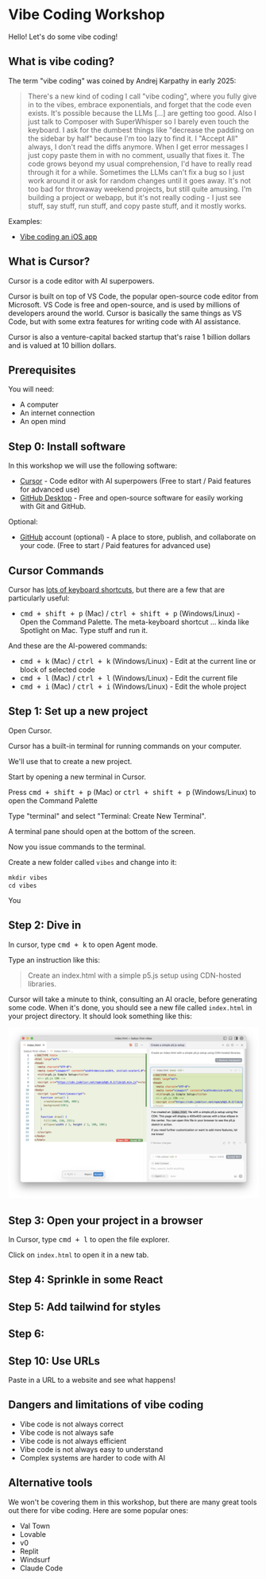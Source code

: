 # Vibe Coding Workshop

Hello! Let's do some vibe coding!

## What is vibe coding?

The term "vibe coding" was coined by Andrej Karpathy in early 2025:

> There's a new kind of coding I call "vibe coding", where you fully give in to the vibes, embrace exponentials, and forget that the code even exists. It's possible because the LLMs [...] are getting too good. Also I just talk to Composer with SuperWhisper so I barely even touch the keyboard. I ask for the dumbest things like "decrease the padding on the sidebar by half" because I'm too lazy to find it. I "Accept All" always, I don't read the diffs anymore. When I get error messages I just copy paste them in with no comment, usually that fixes it. The code grows beyond my usual comprehension, I'd have to really read through it for a while. Sometimes the LLMs can't fix a bug so I just work around it or ask for random changes until it goes away. It's not too bad for throwaway weekend projects, but still quite amusing. I'm building a project or webapp, but it's not really coding - I just see stuff, say stuff, run stuff, and copy paste stuff, and it mostly works.

Examples:

- [Vibe coding an iOS app](https://x.com/karpathy/status/1903671737780498883)

## What is Cursor?

Cursor is a code editor with AI superpowers.

Cursor is built on top of VS Code, the popular open-source code editor from Microsoft. VS Code is free and open-source, and is used by millions of developers around the world. Cursor is basically the same things as VS Code, but with some extra features for writing code with AI assistance.

Cursor is also a venture-capital backed startup that's raise 1 billion dollars and is valued at 10 billion dollars.

## Prerequisites

You will need:

- A computer
- An internet connection
- An open mind

## Step 0: Install software

In this workshop we will use the following software:

- [Cursor](https://www.cursor.com/) - Code editor with AI superpowers (Free to start / Paid features for advanced use)
- [GitHub Desktop](https://github.com/apps/desktop) - Free and open-source software for easily working with Git and GitHub.

Optional:

- [GitHub](https://github.com/) account (optional) - A place to store, publish, and collaborate on your code. (Free to start / Paid features for advanced use)


## Cursor Commands

Cursor has [lots of keyboard shortcuts](https://docs.cursor.com/configuration/kbd), but there are a few that are particularly useful:

- <kbd>cmd + shift + p</kbd> (Mac) / <kbd>ctrl + shift + p</kbd> (Windows/Linux) - Open the Command Palette. The meta-keyboard shortcut ... kinda like Spotlight on Mac. Type stuff and run it.

And these are the AI-powered commands:

- <kbd>cmd + k</kbd> (Mac) / <kbd>ctrl + k</kbd> (Windows/Linux) - Edit at the current line or block of selected code
- <kbd>cmd + l</kbd> (Mac) / <kbd>ctrl + l</kbd> (Windows/Linux) - Edit the current file
- <kbd>cmd + i</kbd> (Mac) / <kbd>ctrl + i</kbd> (Windows/Linux) - Edit the whole project

## Step 1: Set up a new project

Open Cursor.

Cursor has a built-in terminal for running commands on your computer.

We'll use that to create a new project.

Start by opening a new terminal in Cursor.

Press <kbd>cmd + shift + p</kbd> (Mac) or <kbd>ctrl + shift + p</kbd> (Windows/Linux) to open the Command Palette 

Type "terminal" and select "Terminal: Create New Terminal".

A terminal pane should open at the bottom of the screen.

Now you issue commands to the terminal.

Create a new folder called `vibes` and change into it:

```
mkdir vibes
cd vibes
```

You 

## Step 2: Dive in

In cursor, type <kbd>cmd + k</kbd> to open Agent mode.

Type an instruction like this:

> Create an index.html with a simple p5.js setup using CDN-hosted libraries.

Cursor will take a minute to think, consulting an AI oracle, before generating some code. When it's done, you should see a new file called `index.html` in your project directory. It should look something like this:

![cursor-agent-mode](./images/cursor-agent.png)

## Step 3: Open your project in a browser

In Cursor, type <kbd>cmd + l</kbd> to open the file explorer.

Click on `index.html` to open it in a new tab.

## Step 4: Sprinkle in some React

## Step 5: Add tailwind for styles

## Step 6: 

## Step 10: Use URLs

Paste in a URL to a website and see what happens!

## Dangers and limitations of vibe coding

- Vibe code is not always correct
- Vibe code is not always safe
- Vibe code is not always efficient
- Vibe code is not always easy to understand
- Complex systems are harder to code with AI

## Alternative tools

We won't be covering them in this workshop, but there are many great tools out there for vibe coding. Here are some popular ones:

- Val Town
- Lovable
- v0
- Replit
- Windsurf
- Claude Code